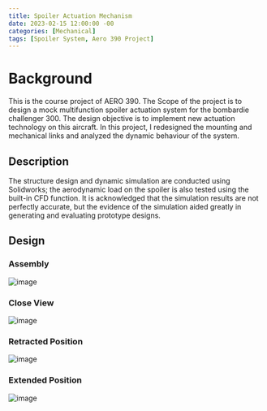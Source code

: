 ```yaml
---
title: Spoiler Actuation Mechanism 
date: 2023-02-15 12:00:00 -00
categories: [Mechanical]
tags: [Spoiler System, Aero 390 Project]
---
```


# Background 

This is the course project of AERO 390. The Scope of the project is to design a mock multifunction spoiler actuation system for the bombardie challenger 300. The design objective is to implement new actuation technology on this aircraft. In this project, I redesigned the mounting and mechanical links and analyzed the dynamic behaviour of the system.

## Description

The structure design and dynamic simulation are conducted using Solidworks; the aerodynamic load on the spoiler is also tested using the built-in CFD function. It is acknowledged that the simulation results are not perfectly accurate, but the evidence of the simulation aided greatly in generating and evaluating prototype designs.

## Design 

### Assembly

![image](https://cdn.discordapp.com/attachments/845104478465556512/1091595532146839572/Actuation_1.PNG)

### Close View

![image](https://cdn.discordapp.com/attachments/845104478465556512/1091595532809547847/Actuation_2.PNG)

### Retracted Position

![image](https://cdn.discordapp.com/attachments/845104478465556512/1091595533333827684/Actuation_3.PNG)

### Extended Position

![image](https://cdn.discordapp.com/attachments/845104478465556512/1091595533602271293/Actuation_4.PNG)

